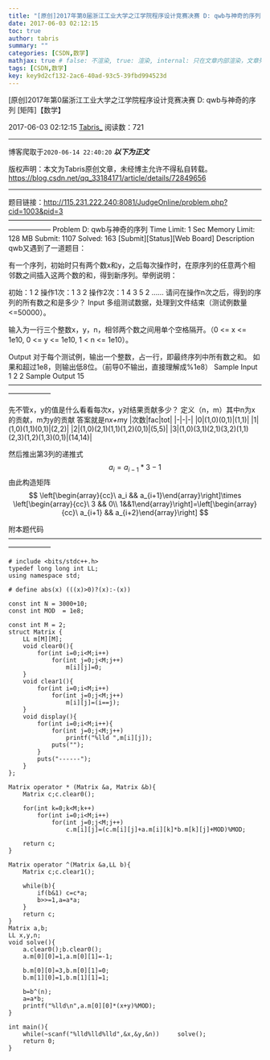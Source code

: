 ```yaml
---
title: "[原创]2017年第0届浙江工业大学之江学院程序设计竞赛决赛 D: qwb与神奇的序列 [矩阵]【数学】"
date: 2017-06-03 02:12:15
toc: true
author: tabris
summary: ""
categories: [CSDN,数学]
mathjax: true # false: 不渲染, true: 渲染, internal: 只在文章内部渲染，文章列表中不渲染
tags: [CSDN,数学]
key: key9d2cf132-2ac6-40ad-93c5-39fbd994523d
---
```


[原创]2017年第0届浙江工业大学之江学院程序设计竞赛决赛 D: qwb与神奇的序列 [矩阵]【数学】

2017-06-03 02:12:15  [Tabris_](https://me.csdn.net/qq_33184171) 阅读数：721

---

博客爬取于`2020-06-14 22:40:20`
***以下为正文***

版权声明：本文为Tabris原创文章，未经博主允许不得私自转载。
https://blog.csdn.net/qq_33184171/article/details/72849656

<!-- more -->

---

题目链接：http://115.231.222.240:8081/JudgeOnline/problem.php?cid=1003&pid=3
——————————————————————————————————————————
Problem D: qwb与神奇的序列
Time Limit: 1 Sec  Memory Limit: 128 MB
Submit: 1107  Solved: 163
[Submit][Status][Web Board]
Description
qwb又遇到了一道题目：

有一个序列，初始时只有两个数x和y，之后每次操作时，在原序列的任意两个相邻数之间插入这两个数的和，得到新序列。举例说明：

初始：1 2
操作1次：1 3 2
操作2次：1 4 3 5 2
……
请问在操作n次之后，得到的序列的所有数之和是多少？
Input
多组测试数据，处理到文件结束（测试例数量<=50000）。

输入为一行三个整数x，y，n，相邻两个数之间用单个空格隔开。（0 <= x <= 1e10, 0 <= y <= 1e10, 1 < n <= 1e10）。

Output
对于每个测试例，输出一个整数，占一行，即最终序列中所有数之和。
如果和超过1e8，则输出低8位。（前导0不输出，直接理解成%1e8）
Sample Input
1 2 2
Sample Output
15
——————————————————————————————————————————

先不管x，y的值是什么看看每次x，y对结果贡献多少？
定义（n，m）其中n为x的贡献，m为y的贡献  答案就是n*x+m*y
|次数|fac|tot|
|-|-|-|
|0|(1,0)(0,1)|(1,1)|
|1|(1,0)(1,1)(0,1)|(2,2)|
|2|(1,0)(2,1)(1,1)(1,2)(0,1)|(5,5)|
|3|(1,0)(3,1)(2,1)(3,2)(1,1)(2,3)(1,2)(1,3)(0,1)|(14,14)|

然后推出第3列的递推式
$$
a_i=a_{i-1}*3-1
$$
由此构造矩阵
$$
\left[\begin{array}{cc}\ a_i && a_{i+1}\end{array}\right]\times \left[\begin{array}{cc}\ 3 && 0\\ 1&&1\end{array}\right]=\left[\begin{array}{cc}\ a_{i+1} && a_{i+2}\end{array}\right]
$$

附本题代码
——————————————————————————————————————————
```
# include <bits/stdc++.h>
typedef long long int LL;
using namespace std;
 
# define abs(x) (((x)>0)?(x):-(x))
 
const int N = 3000+10;
const int MOD  = 1e8;
 
const int M = 2;
struct Matrix {
    LL m[M][M];
    void clear0(){
        for(int i=0;i<M;i++)
            for(int j=0;j<M;j++)
                m[i][j]=0;
    }
    void clear1(){
        for(int i=0;i<M;i++)
            for(int j=0;j<M;j++)
                m[i][j]=(i==j);
    }
    void display(){
        for(int i=0;i<M;i++){
            for(int j=0;j<M;j++)
                printf("%lld ",m[i][j]);
            puts("");
        }
        puts("------");
    }
};
 
Matrix operator * (Matrix &a, Matrix &b){
    Matrix c;c.clear0();
 
    for(int k=0;k<M;k++)
        for(int i=0;i<M;i++)
            for(int j=0;j<M;j++)
                c.m[i][j]=(c.m[i][j]+a.m[i][k]*b.m[k][j]+MOD)%MOD;
 
    return c;
}
 
Matrix operator ^(Matrix &a,LL b){
    Matrix c;c.clear1();
 
    while(b){
        if(b&1) c=c*a;
        b>>=1,a=a*a;
    }
    return c;
}
Matrix a,b;
LL x,y,n;
void solve(){
    a.clear0();b.clear0();
    a.m[0][0]=1,a.m[0][1]=-1;
 
    b.m[0][0]=3,b.m[0][1]=0;
    b.m[1][0]=1,b.m[1][1]=1;
 
    b=b^(n);
    a=a*b;
    printf("%lld\n",a.m[0][0]*(x+y)%MOD);
}
 
int main(){
    while(~scanf("%lld%lld%lld",&x,&y,&n))     solve();
    return 0;
}
```

